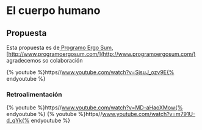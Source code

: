 
# El cuerpo humano

## Propuesta

Esta propuesta es de[ Programo Ergo Sum](http://www.programoergosum.com/), [http://www.programoergosum.com/](http://www.programoergosum.com/) agradecemos so colaboración

{% youtube %}https//www.youtube.com/watch?v=SjsuJ_ozv9E{% endyoutube %}


### Retroalimentación

{% youtube %}https//www.youtube.com/watch?v=MD-aHaoXMow{% endyoutube %}
{% youtube %}https//www.youtube.com/watch?v=m791U-d_qYk{% endyoutube %}


